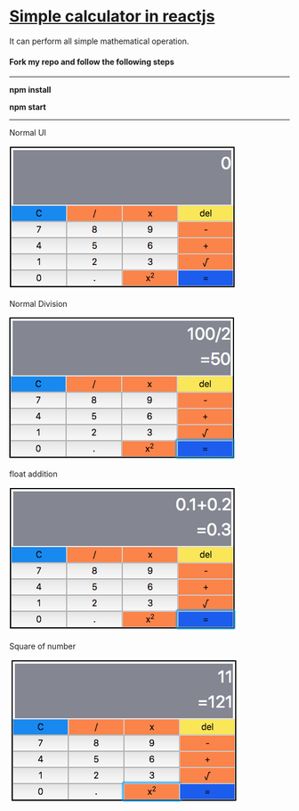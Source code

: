 <a href ="https://balgovindy.github.io/calculator/" target="_blank"><h1>Simple calculator in reactjs</h1></a>
<p>It can perform all simple mathematical operation.</p>
<h4>Fork my repo and follow the following steps</h4>
<hr>
<p><b>npm install</b></p>
<p><b>npm start</b></p>
<hr>
<p>Normal UI</p>
<img src="ss/ui.png">
<p>Normal Division</p>
<img src="ss/SS2.png">
<p>float addition</p>
<img src="ss/SS3.png">
<p>Square of number</p>
<img src="ss/SS4.png">
